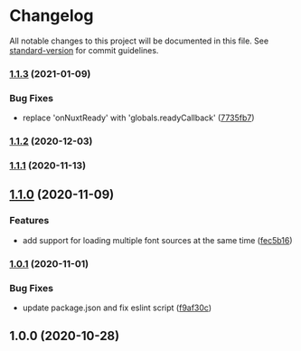 # Changelog

All notable changes to this project will be documented in this file. See [standard-version](https://github.com/conventional-changelog/standard-version) for commit guidelines.

### [1.1.3](https://github.com/ivodolenc/nuxt-font-loader/compare/v1.1.2...v1.1.3) (2021-01-09)


### Bug Fixes

* replace 'onNuxtReady' with 'globals.readyCallback' ([7735fb7](https://github.com/ivodolenc/nuxt-font-loader/commit/7735fb7cb89983897f9c9ab81e54f49308c77e28))

### [1.1.2](https://github.com/ivodolenc/nuxt-font-loader/compare/v1.1.1...v1.1.2) (2020-12-03)

### [1.1.1](https://github.com/ivodolenc/nuxt-font-loader/compare/v1.1.0...v1.1.1) (2020-11-13)

## [1.1.0](https://github.com/ivodolenc/nuxt-font-loader/compare/v1.0.1...v1.1.0) (2020-11-09)


### Features

* add support for loading multiple font sources at the same time ([fec5b16](https://github.com/ivodolenc/nuxt-font-loader/commit/fec5b168a6e16fbcfaba2361d36076f46652c342))

### [1.0.1](https://github.com/ivodolenc/nuxt-font-loader/compare/v1.0.0...v1.0.1) (2020-11-01)


### Bug Fixes

* update package.json and fix eslint script ([f9af30c](https://github.com/ivodolenc/nuxt-font-loader/commit/f9af30c042bcf129351048f7901e407dadc42ab4))

## 1.0.0 (2020-10-28)
